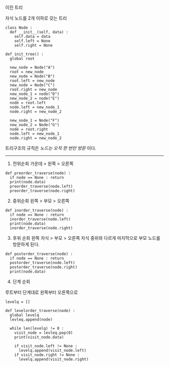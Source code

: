 이진 트리

자식 노드를 2개 이하로 갖는 트리

```
class Node :
  def __init__(self, data) :
    self.data = data
    self.left = None
    self.right = None
    
def init_tree() :
  global root
  
  new_node = Node("A")
  root = new_node
  new_node = Node("B")
  root.left = new_node
  new_node = Node("C")
  root.right = new_node
  new_node_1 = node("D")
  new_node_2 = node("E")
  node = root.left
  node.left = new_node_1
  node.right = new_node_2
  
  new_node_1 = Node("F")
  new_node_2 = Node("G")
  node = root.right
  node.left = new_node_1
  node.right = new_node_2
```

트리구조의 규칙은 *노드는 오직 한 번만 방문* 이다.

---

1. 전위순회
가운데 > 왼쪽 > 오른쪽

```
def preorder_traverse(node) :
  if node == None : return
  print(node.data)
  preorder_traverse(node.left)
  preorder_traverse(node.right)
```

2. 중위순회
왼쪽 > 부모 > 오른쪽
```
def inorder_traverse(node) :
  if node == None : return
  inorder_traverse(node.left)
  print(node.data)
  inorder_traverse(node.right)
```

3. 후위 순회
왼쪽 자식 > 부모 > 오른쪽 자식
중위와 다르게 마지막으로 부모 노드를 방문하게 된다.

```
def postorder_traverse(node) :
  if node == None : return
  postorder_traverse(node.left)
  postorder_traverse(node.right)
  print(node.data)
```

4. 단계 순회

루트부터 단계대로 왼쪽부터 오른쪽으로

```
levelq = []

def levelorder_traverse(node) :
  global levelq
  levleq.append(node)
  
  while len(levelq) != 0 :
    visit_node = levleq.pop(0)
    print(visit_node.data)
    
    if visit_node.left != None :
      levelq.append(visit_node.left)
    if visit_node.right != None :
      levelq.append(visit_node.right)
```
